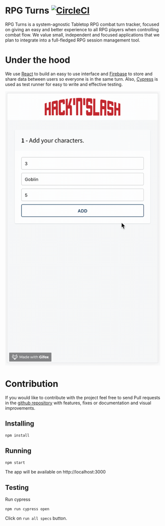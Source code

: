 # RPG Turns [![CircleCI](https://circleci.com/gh/hack-and-slash/rpg-turns.svg?style=svg)](https://circleci.com/gh/hack-and-slash/rpg-turns)

RPG Turns is a system-agnostic Tabletop RPG combat turn tracker, focused on giving an easy and better experience to all RPG players when controlling combat flow. We value small, independent and focused applications that we plan to integrate into a full-fledged RPG session management tool.

# Under the hood

We use [React](https://reactjs.org) to build an easy to use interface and [Firebase](https://firebase.google.com/) to store and share data between users so everyone is in the same turn.
Also, [Cypress](https://www.cypress.io/) is used as test runner for easy to write and effective testing.

![screenshot](assets/demo.gif)

# Contribution

If you would like to contribute with the project feel free to send Pull requests in the [github repository](https://github.com/hack-and-slash/rpg-turn) with features, fixes or documentation and visual improvements.

## Installing

```
npm install
```

## Running

```
npm start
```

The app will be available on http://localhost:3000

## Testing

Run cypress
```
npm run cypress open
```
Click on `run all specs` button.

